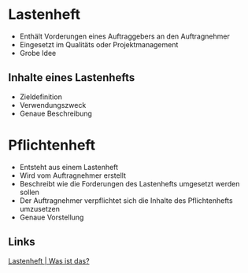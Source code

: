 # Lastenheft
- Enthält Vorderungen eines Auftraggebers an den Auftragnehmer
- Eingesetzt im Qualitäts oder Projektmanagement
- Grobe Idee

## Inhalte eines Lastenhefts
- Zieldefinition
- Verwendungszweck
- Genaue Beschreibung

# Pflichtenheft
- Entsteht aus einem Lastenheft
- Wird vom Auftragnehmer erstellt
- Beschreibt wie die Forderungen des Lastenhefts umgesetzt werden sollen
- Der Auftragnehmer verpflichtet sich die Inhalte des Pflichtenhefts umzusetzen
- Genaue Vorstellung

## Links
[Lastenheft | Was ist das?](https://www.youtube.com/watch?v=ctEAHdbMhag)